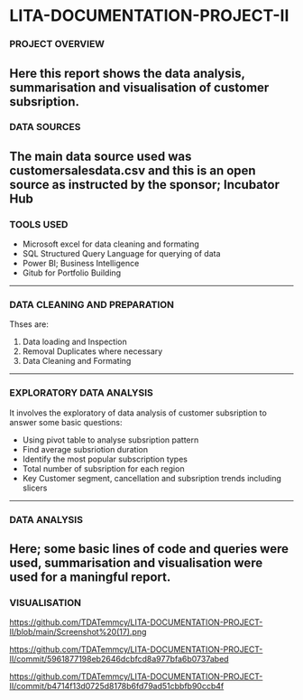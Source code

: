 # LITA-DOCUMENTATION-PROJECT-II

### PROJECT OVERVIEW
Here this report shows the data analysis, summarisation and visualisation of customer subsription.
---------------------
### DATA SOURCES
The main data source used was customersalesdata.csv and this is an open source as instructed by the sponsor; Incubator Hub
----------------------------
### TOOLS USED
- Microsoft excel for data cleaning and formating
- SQL Structured Query Language for querying of data
- Power BI; Business Intelligence
- Gitub for Portfolio Building
--------------------------
### DATA CLEANING AND PREPARATION
Thses are:
1. Data loading and Inspection
2. Removal Duplicates where necessary
3. Data Cleaning and Formating
----------------------------
### EXPLORATORY DATA ANALYSIS
It involves the exploratory of data analysis of customer subsription to answer some basic questions:
- Using pivot table to analyse subsription pattern
- Find average subsriotion duration
- Identify the most popular subscription types
- Total number of subsription for each region
- Key Customer segment, cancellation and subsription trends including slicers
-------------------------
### DATA ANALYSIS
Here; some basic lines of code and queries were used, summarisation and visualisation were used for a maningful report.
--------------------------
### VISUALISATION
https://github.com/TDATemmcy/LITA-DOCUMENTATION-PROJECT-II/blob/main/Screenshot%20(17).png 

https://github.com/TDATemmcy/LITA-DOCUMENTATION-PROJECT-II/commit/5961877198eb2646dcbfcd8a977bfa6b0737abed

https://github.com/TDATemmcy/LITA-DOCUMENTATION-PROJECT-II/commit/b4714f13d0725d8178b6fd79ad51cbbfb90ccb4f






